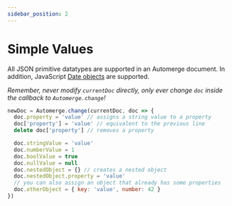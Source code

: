 ```yaml
---
sidebar_position: 2
---
```


# Simple Values

All JSON primitive datatypes are supported in an Automerge document. In addition, JavaScript [Date objects](https://developer.mozilla.org/en-US/docs/Web/JavaScript/Reference/Global_Objects/Date) are supported.

*Remember, never modify `currentDoc` directly, only ever change `doc` inside the callback to `Automerge.change`!*

```js
newDoc = Automerge.change(currentDoc, doc => {
  doc.property = 'value' // assigns a string value to a property
  doc['property'] = 'value' // equivalent to the previous line
  delete doc['property'] // removes a property

  doc.stringValue = 'value'
  doc.numberValue = 1
  doc.boolValue = true
  doc.nullValue = null
  doc.nestedObject = {} // creates a nested object
  doc.nestedObject.property = 'value'
  // you can also assign an object that already has some properties
  doc.otherObject = { key: 'value', number: 42 }
})
```
